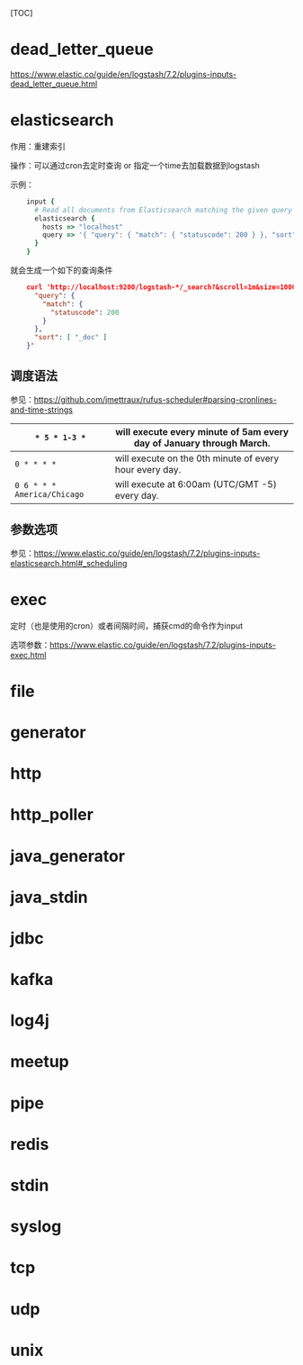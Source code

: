 [TOC]

# dead_letter_queue

https://www.elastic.co/guide/en/logstash/7.2/plugins-inputs-dead_letter_queue.html

# elasticsearch

作用：重建索引

操作：可以通过cron去定时查询 or 指定一个time去加载数据到logstash

示例：

```ruby
    input {
      # Read all documents from Elasticsearch matching the given query
      elasticsearch {
        hosts => "localhost"
        query => '{ "query": { "match": { "statuscode": 200 } }, "sort": [ "_doc" ] }'
      }
    }
```

就会生成一个如下的查询条件

```json
    curl 'http://localhost:9200/logstash-*/_search?&scroll=1m&size=1000' -d '{
      "query": {
        "match": {
          "statuscode": 200
        }
      },
      "sort": [ "_doc" ]
    }'
```

## 调度语法

参见：https://github.com/jmettraux/rufus-scheduler#parsing-cronlines-and-time-strings

| `* 5 * 1-3 *`               | will execute every minute of 5am every day of January through March. |
| --------------------------- | ------------------------------------------------------------ |
| `0 * * * *`                 | will execute on the 0th minute of every hour every day.      |
| `0 6 * * * America/Chicago` | will execute at 6:00am (UTC/GMT -5) every day.               |



## 参数选项

参见：https://www.elastic.co/guide/en/logstash/7.2/plugins-inputs-elasticsearch.html#_scheduling

# exec

定时（也是使用的cron）或者间隔时间，捕获cmd的命令作为input

选项参数：https://www.elastic.co/guide/en/logstash/7.2/plugins-inputs-exec.html

# file





# generator







# http





# http_poller





# java_generator



# java_stdin



# jdbc



# kafka



# log4j



# meetup



# pipe



# redis

# stdin

# syslog

# tcp

# udp

# unix









